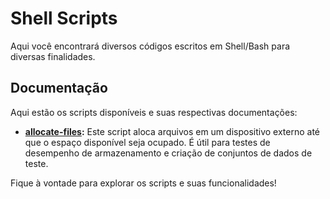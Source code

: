 # Shell Scripts

Aqui você encontrará diversos códigos escritos em Shell/Bash para diversas finalidades.

## Documentação

Aqui estão os scripts disponíveis e suas respectivas documentações:

- **[allocate-files](https://github.com/S4TURN0/budega-do-codigo/tree/main/wiki/readme-allocate_files.md):** Este script aloca arquivos em um dispositivo externo até que o espaço disponível seja ocupado. É útil para testes de desempenho de armazenamento e criação de conjuntos de dados de teste.

Fique à vontade para explorar os scripts e suas funcionalidades!